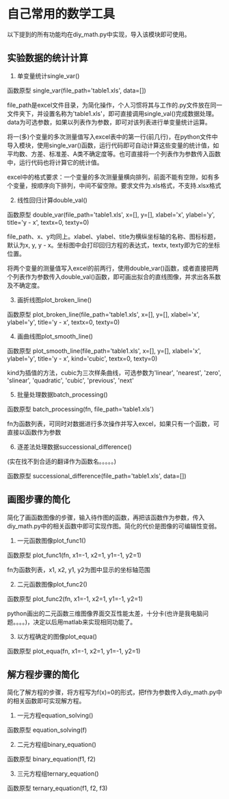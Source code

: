 # 自己常用的数学工具

以下提到的所有功能均在diy_math.py中实现，导入该模块即可使用。

## 实验数据的统计计算
1. 单变量统计single_var()
  
  函数原型 single_var(file_path='table1.xls', data=[])
  
  file_path是excel文件目录，为简化操作，个人习惯将其与工作的.py文件放在同一文件夹下，并设置名称为'table1.xls'，即可直接调用single_val()完成数据处理。data为可选参数，如果以列表作为参数，即可对该列表进行单变量统计运算。

  将一(多)个变量的多次测量值写入excel表中的第一行(前几行)，在python文件中导入模块，使用single_var()函数，运行代码即可自动计算这些变量的统计值，如平均数、方差、标准差、A类不确定度等。也可直接将一个列表作为参数传入函数中，运行代码也将计算它的统计值。
  
  excel中的格式要求：一个变量的多次测量量横向排列，前面不能有空隙，如有多个变量，按顺序向下排列，中间不留空隙。要求文件为.xls格式，不支持.xlsx格式

2. 线性回归计算double_val()

  函数原型 double_var(file_path='table1.xls', x=[], y=[], xlabel='x', ylabel='y', title='y - x', textx=0, texty=0)
  
  file_path、x、y均同上。xlabel、ylabel、title为横纵坐标轴的名称、图标标题，默认为x, y, y - x。坐标图中会打印回归方程的表达式，textx, texty即为它的坐标位置。

  将两个变量的测量值写入excel的前两行，使用double_var()函数，或者直接把两个列表作为参数传入double_val()函数，即可画出拟合的直线图像，并求出各系数及不确定度。

3. 画折线图plot_broken_line()

  函数原型 plot_broken_line(file_path='table1.xls', x=[], y=[], xlabel='x', ylabel='y', title='y - x', textx=0, texty=0)

4. 画曲线图plot_smooth_line()

  函数原型 plot_smooth_line(file_path='table1.xls', x=[], y=[], xlabel='x', ylabel='y', title='y - x', kind='cubic', textx=0, texty=0)
  
  kind为插值的方法，cubic为三次样条曲线，可选参数为'linear', 'nearest', 'zero', 'slinear', 'quadratic', 'cubic', 'previous', 'next'


5. 批量处理数据batch_processing()

  函数原型 batch_processing(fn, file_path='table1.xls')
  
  fn为函数列表，可同时对数据进行多次操作并写入excel，如果只有一个函数，可直接以函数作为参数

6. 逐差法处理数据successional_difference()

  (实在找不到合适的翻译作为函数名。。。。。)
  
  函数原型 successional_difference(file_path='table1.xls', data=[])

## 画图步骤的简化

  简化了画函数图像的步骤，输入待作图的函数，再把该函数作为参数，传入diy_math.py中的相关函数中即可实现作图。简化的代价是图像的可编辑性变弱。
  
1. 一元函数图像plot_func1()
  
  函数原型 plot_func1(fn, x1=-1, x2=1, y1=-1, y2=1)
  
  fn为函数列表，x1, x2, y1, y2为图中显示的坐标轴范围

2. 二元函数图像plot_func2()
  
  函数原型 plot_func2(fn, x1=-1, x2=1, y1=-1, y2=1)
  
  python画出的二元函数三维图像界面交互性能太差，十分卡(也许是我电脑问题。。。。)，决定以后用matlab来实现相同功能了。

3. 以方程确定的图像plot_equa()
  
  函数原型 plot_equa(fn, x1=-1, x2=1, y1=-1, y2=1)

## 解方程步骤的简化

  简化了解方程的步骤，将方程写为f(x)=0的形式，把f作为参数传入diy_math.py中的相关函数即可实现解方程。

1. 一元方程equation_solving()

  函数原型 equation_solving(f)

2. 二元方程组binary_equation()

  函数原型 binary_equation(f1, f2)

3. 三元方程组ternary_equation()

  函数原型 ternary_equation(f1, f2, f3)

